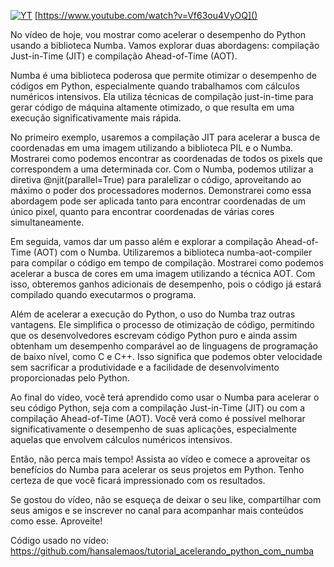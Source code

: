 [![YT](https://i.ytimg.com/vi/Vf63ou4VyOQ/maxresdefault.jpg)](https://www.youtube.com/watch?v=Vf63ou4VyOQ)
[https://www.youtube.com/watch?v=Vf63ou4VyOQ]()


No vídeo de hoje, vou mostrar como acelerar o desempenho do Python usando a biblioteca Numba. Vamos explorar duas abordagens: compilação Just-in-Time (JIT) e compilação Ahead-of-Time (AOT).

Numba é uma biblioteca poderosa que permite otimizar o desempenho de códigos em Python, especialmente quando trabalhamos com cálculos numéricos intensivos. Ela utiliza técnicas de compilação just-in-time para gerar código de máquina altamente otimizado, o que resulta em uma execução significativamente mais rápida.

No primeiro exemplo, usaremos a compilação JIT para acelerar a busca de coordenadas em uma imagem utilizando a biblioteca PIL e o Numba. Mostrarei como podemos encontrar as coordenadas de todos os pixels que correspondem a uma determinada cor. Com o Numba, podemos utilizar a diretiva @njit(parallel=True) para paralelizar o código, aproveitando ao máximo o poder dos processadores modernos. Demonstrarei como essa abordagem pode ser aplicada tanto para encontrar coordenadas de um único pixel, quanto para encontrar coordenadas de várias cores simultaneamente.

Em seguida, vamos dar um passo além e explorar a compilação Ahead-of-Time (AOT) com o Numba. Utilizaremos a biblioteca numba-aot-compiler para compilar o código em tempo de compilação. Mostrarei como podemos acelerar a busca de cores em uma imagem utilizando a técnica AOT. Com isso, obteremos ganhos adicionais de desempenho, pois o código já estará compilado quando executarmos o programa.

Além de acelerar a execução do Python, o uso do Numba traz outras vantagens. Ele simplifica o processo de otimização de código, permitindo que os desenvolvedores escrevam código Python puro e ainda assim obtenham um desempenho comparável ao de linguagens de programação de baixo nível, como C e C++. Isso significa que podemos obter velocidade sem sacrificar a produtividade e a facilidade de desenvolvimento proporcionadas pelo Python.

Ao final do vídeo, você terá aprendido como usar o Numba para acelerar o seu código Python, seja com a compilação Just-in-Time (JIT) ou com a compilação Ahead-of-Time (AOT). Você verá como é possível melhorar significativamente o desempenho de suas aplicações, especialmente aquelas que envolvem cálculos numéricos intensivos.

Então, não perca mais tempo! Assista ao vídeo e comece a aproveitar os benefícios do Numba para acelerar os seus projetos em Python. Tenho certeza de que você ficará impressionado com os resultados.

Se gostou do vídeo, não se esqueça de deixar o seu like, compartilhar com seus amigos e se inscrever no canal para acompanhar mais conteúdos como esse. Aproveite!

Código usado no vídeo: https://github.com/hansalemaos/tutorial_acelerando_python_com_numba
